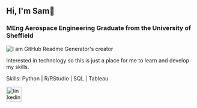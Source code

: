 ## Hi, I'm Sam👋

### MEng Aerospace Engineering Graduate from the University of Sheffield

![I am GitHub Readme Generator's creator](https://img.freepik.com/premium-photo/banner-starry-outer-space-background-texture_78899-4534.jpg?w=2000)


Interested in technology so this is just a place for me to learn and develop my skills.


Skills: Python | R/RStudio | SQL | Tableau


[<img src='https://cdn.jsdelivr.net/npm/simple-icons@3.0.1/icons/linkedin.svg' alt='linkedin' height='40'>](https://www.linkedin.com/in/samwong1311/)  

